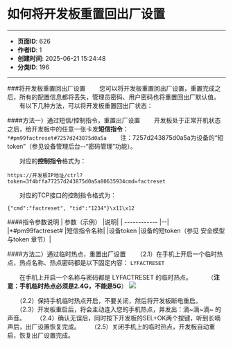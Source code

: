 # 如何将开发板重置回出厂设置

---
- **页面ID**: 626
- **作者ID**: 1
- **创建时间**: 2025-06-21 15:24:48
- **分类ID**: 196
---

###将开发板重置回出厂设置
　　您可以将开发板重置回出厂设置，重置完成之后，所有的配置信息都将丢失，管理员密码、用户密码也将重置回出厂默认值。
　　有以下几种方法，可以将开发板重置回出厂状态：
  
####方法一）通过短信/控制指令，重置出厂设置
　　开发板处于正常开机状态之后，给开发板中的任意一张卡发**短信指令**：
 `*#pm99factreset#7257d243875d0a5a`
　　注：7257d243875d0a5a为设备的“短token”（参见设备管理后台--“密码管理”功能）。
 
　　对应的**控制指令**格式为：
```
https://开发板IP地址/ctrl?token=3f4bffa77257d243875d0a5a80635934cmd=factreset
```
　　对应的TCP接口的控制指令格式为：
```
{"cmd":"factreset", "tid":"1234"}\x11\x12
```
  ####指令参数说明
 | 参数（示例） |说明|
| ------------  |--|
|*#pm99factreset#   |短信指令名称|
|设备token |设备的短token（参见 安全模型与token 章节）|

####方法二）通过临时热点，重置出厂设置
　　（2.1）在手机上开启一个临时热点，热点名称、热点密码都是以下固定内容：
 `LYFACTRESET`
 
　　在手机上开启一个名称与密码都是 LYFACTRESET 的临时热点。
　　 （**注意：手机临时热点必须是2.4G，不能是5G**）
   ![](images/15b4b797_6853c9ce4c556.jpg)
  
　　（2.2）保持手机临时热点开启，不要关闭，然后将开发板断电重启。
　　（2.3）开发板重启后，将会主动连入您的手机热点，并发出：滴~滴~滴~ 的声音。
　　（2.4）确认无误后，同时按下开发板的SEL+OK两个按键，听到长嘀声后，出厂设置恢复完成。
　　（2.5）关闭手机上的临时热点，开发板自动重启，恢复出厂设置完成。

